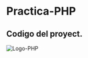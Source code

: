 # Practica-PHP
## Codigo del proyect.

![Logo-PHP](https://upload.wikimedia.org/wikipedia/commons/thumb/2/27/PHP-logo.svg/1280px-PHP-logo.svg.png "hello world")
